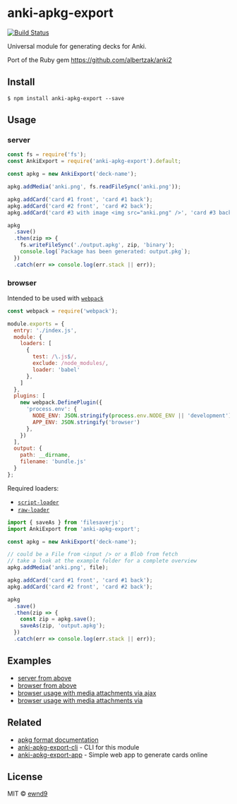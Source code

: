 # anki-apkg-export

[![Build Status](https://travis-ci.org/ewnd9/anki-apkg-export.svg?branch=master)](https://travis-ci.org/ewnd9/anki-apkg-export)

Universal module for generating decks for Anki.

Port of the Ruby gem https://github.com/albertzak/anki2

## Install

```
$ npm install anki-apkg-export --save
```

## Usage

### server

```js
const fs = require('fs');
const AnkiExport = require('anki-apkg-export').default;

const apkg = new AnkiExport('deck-name');

apkg.addMedia('anki.png', fs.readFileSync('anki.png'));

apkg.addCard('card #1 front', 'card #1 back');
apkg.addCard('card #2 front', 'card #2 back');
apkg.addCard('card #3 with image <img src="anki.png" />', 'card #3 back');

apkg
  .save()
  .then(zip => {
    fs.writeFileSync('./output.apkg', zip, 'binary');
    console.log(`Package has been generated: output.pkg`);
  })
  .catch(err => console.log(err.stack || err));
```

### browser

Intended to be used with [`webpack`](https://github.com/webpack/webpack)

```js
const webpack = require('webpack');

module.exports = {
  entry: './index.js',
  module: {
    loaders: [
      {
        test: /\.js$/,
        exclude: /node_modules/,
        loader: 'babel'
      },
    ]
  },
  plugins: [
    new webpack.DefinePlugin({
      'process.env': {
        NODE_ENV: JSON.stringify(process.env.NODE_ENV || 'development'),
        APP_ENV: JSON.stringify('browser')
      },
    })
  ],
  output: {
    path: __dirname,
    filename: 'bundle.js'
  }
};
```

Required loaders:

- [`script-loader`](https://github.com/webpack/script-loader)
- [`raw-loader`](https://github.com/webpack/raw-loader)

```js
import { saveAs } from 'filesaverjs';
import AnkiExport from 'anki-apkg-export';

const apkg = new AnkiExport('deck-name');

// could be a File from <input /> or a Blob from fetch
// take a look at the example folder for a complete overview
apkg.addMedia('anki.png', file);

apkg.addCard('card #1 front', 'card #1 back');
apkg.addCard('card #2 front', 'card #2 back');

apkg
  .save()
  .then(zip => {
    const zip = apkg.save();
    saveAs(zip, 'output.apkg');
  })
  .catch(err => console.log(err.stack || err));
```

## Examples

- [server from above](example/server)
- [browser from above](example/browser)
- [browser usage with media attachments via ajax](example/browser-media-file-input)
- [browser usage with media attachments via <form />](example/browser-media-file-input)

## Related

- [apkg format documentation](http://decks.wikia.com/wiki/Anki_APKG_format_documentation)
- [anki-apkg-export-cli](https://github.com/ewnd9/anki-apkg-export-cli) - CLI for this module
- [anki-apkg-export-app](https://github.com/ewnd9/anki-apkg-export-app) - Simple web app to generate cards online

## License

MIT © [ewnd9](http://ewnd9.com)

